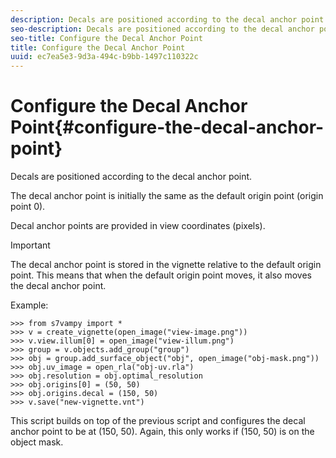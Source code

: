 ```yaml
---
description: Decals are positioned according to the decal anchor point.
seo-description: Decals are positioned according to the decal anchor point.
seo-title: Configure the Decal Anchor Point
title: Configure the Decal Anchor Point
uuid: ec7ea5e3-9d3a-494c-b9bb-1497c110322c
---
```


# Configure the Decal Anchor Point{#configure-the-decal-anchor-point}

Decals are positioned according to the decal anchor point.

The decal anchor point is initially the same as the default origin point (origin point 0).

Decal anchor points are provided in view coordinates (pixels).

>[!IMPORTANT]
>
>The decal anchor point is stored in the vignette relative to the default origin point. This means that when the default origin point moves, it also moves the decal anchor point.

Example:

```
>>> from s7vampy import *
>>> v = create_vignette(open_image("view-image.png"))
>>> v.view.illum[0] = open_image("view-illum.png")
>>> group = v.objects.add_group("group")
>>> obj = group.add_surface_object("obj", open_image("obj-mask.png"))
>>> obj.uv_image = open_rla("obj-uv.rla")
>>> obj.resolution = obj.optimal_resolution
>>> obj.origins[0] = (50, 50)
>>> obj.origins.decal = (150, 50)
>>> v.save("new-vignette.vnt")
```

This script builds on top of the previous script and configures the decal anchor point to be at (150, 50). Again, this only works if (150, 50) is on the object mask. 
